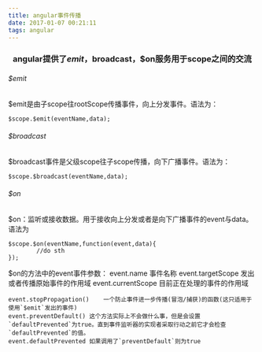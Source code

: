 ```yaml
---
title: angular事件传播
date: 2017-01-07 00:21:11
tags: angular
---
```

### <center>angular提供了$emit，$broadcast，$on服务用于scope之间的交流</center>
###### $emit

$emit是由子scope往rootScope传播事件，向上分发事件。语法为：

	$scope.$emit(eventName,data);

###### $broadcast 

$broadcast事件是父级scope往子scope传播，向下广播事件。语法为：

	$scope.$broadcast(eventName,data);

###### $on 

$on：监听或接收数据。用于接收向上分发或者是向下广播事件的event与data。语法为

	$scope.$on(eventName,function(event,data){
			//do sth 
	});

$on的方法中的event事件参数：
    event.name 事件名称
    event.targetScope  发出或者传播原始事件的作用域
    event.currentScope 目前正在处理的事件的作用域

    event.stopPropagation()    一个防止事件进一步传播(冒泡/捕获)的函数(这只适用于使用`$emit`发出的事件)
    event.preventDefault() 这个方法实际上不会做什么事，但是会设置`defaultPrevented`为true。直到事件监听器的实现者采取行动之前它才会检查`defaultPrevented`的值。
    event.defaultPrevented 如果调用了`preventDefault`则为true
